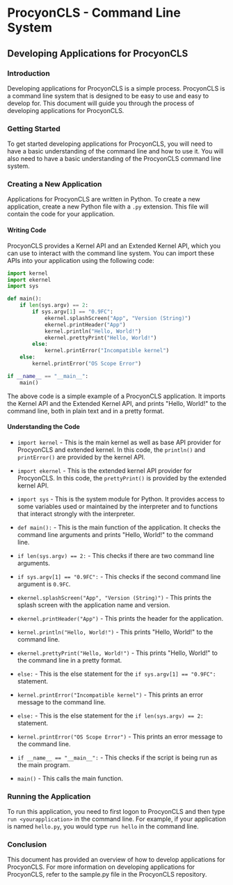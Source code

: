 # ProcyonCLS - Command Line System

## Developing Applications for ProcyonCLS

### Introduction

Developing applications for ProcyonCLS is a simple process. ProcyonCLS is a command line system that is designed to be easy to use and easy to develop for. This document will guide you through the process of developing applications for ProcyonCLS.

### Getting Started

To get started developing applications for ProcyonCLS, you will need to have a basic understanding of the command line and how to use it. You will also need to have a basic understanding of the ProcyonCLS command line system.

### Creating a New Application

Applications for ProcyonCLS are written in Python. To create a new application, create a new Python file with a `.py` extension. This file will contain the code for your application.

#### Writing Code

ProcyonCLS provides a Kernel API and an Extended Kernel API, which you can use to interact with the command line system. You can import these APIs into your application using the following code:

```python
import kernel
import ekernel
import sys

def main():
    if len(sys.argv) == 2:
        if sys.argv[1] == "0.9FC":
            ekernel.splashScreen("App", "Version (String)")
            ekernel.printHeader("App")
            kernel.println("Hello, World!")
            ekernel.prettyPrint("Hello, World!")
        else:
            kernel.printError("Incompatible kernel")
    else:
        kernel.printError("OS Scope Error")

if __name__ == "__main__":
    main()
```

The above code is a simple example of a ProcyonCLS application. It imports the Kernel API and the Extended Kernel API, and prints "Hello, World!" to the command line, both in plain text and in a pretty format.

#### Understanding the Code

* `import kernel` - This is the main kernel as well as base API provider for ProcyonCLS and extended kernel. In this code, the `println()` and `printError()` are provided by the kernel API.

* `import ekernel` - This is the extended kernel API provider for ProcyonCLS. In this code, the `prettyPrint()` is provided by the extended kernel API.

* `import sys` - This is the system module for Python. It provides access to some variables used or maintained by the interpreter and to functions that interact strongly with the interpreter.

* `def main():` - This is the main function of the application. It checks the command line arguments and prints "Hello, World!" to the command line.

* `if len(sys.argv) == 2:` - This checks if there are two command line arguments.

* `if sys.argv[1] == "0.9FC":` - This checks if the second command line argument is `0.9FC`.

* `ekernel.splashScreen("App", "Version (String)")` - This prints the splash screen with the application name and version.

* `ekernel.printHeader("App")` - This prints the header for the application.

* `kernel.println("Hello, World!")` - This prints "Hello, World!" to the command line.

* `ekernel.prettyPrint("Hello, World!")` - This prints "Hello, World!" to the command line in a pretty format.

* `else:` - This is the else statement for the `if sys.argv[1] == "0.9FC":` statement.

* `kernel.printError("Incompatible kernel")` - This prints an error message to the command line.

* `else:` - This is the else statement for the `if len(sys.argv) == 2:` statement.

* `kernel.printError("OS Scope Error")` - This prints an error message to the command line.

* `if __name__ == "__main__":` - This checks if the script is being run as the main program.

* `main()` - This calls the main function.

### Running the Application

To run this application, you need to first logon to ProcyonCLS and then type `run <yourapplication>` in the command line. For example, if your application is named `hello.py`, you would type `run hello` in the command line.

### Conclusion

This document has provided an overview of how to develop applications for ProcyonCLS. For more information on developing applications for ProcyonCLS, refer to the sample.py file in the ProcyonCLS repository.